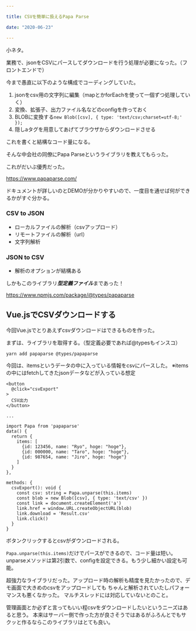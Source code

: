 ```yaml
---

title: CSVを簡単に扱えるPapa Parse

date: "2020-06-23"

---
```


小ネタ。

業務で、jsonをCSVにパースしてダウンロードを行う処理が必要になった。（フロントエンドで）

今まで愚直に以下のような構成でコーディングしていた。

1. jsonをcsv用の文字列に編集（mapとかforEachを使って一個ずつ処理していく）
2. 変換、拡張子、出力ファイル名などのconfigを作っておく
3. BLOBに変換する```new Blob([csv], { type: 'text/csv;charset=utf-8;' });```
4. 隠しaタグを用意してあげてブラウザからダウンロードさせる

これを書くと結構なコード量になる。

そんな中会社の同僚にPapa Parseというライブラリを教えてもらった。

これがだいぶ優秀だった。

https://www.papaparse.com/

ドキュメントが詳しいのとDEMOが分かりやすいので、一度目を通せば何ができるかがすぐ分かる。

### CSV to JSON
- ローカルファイルの解析（csvアップロード）
- リモートファイルの解析（url）
- 文字列解析

### JSON to CSV
- 解析のオプションが結構ある

しかもこのライブラリ***型定義ファイル***まであった！

https://www.npmjs.com/package/@types/papaparse

## Vue.jsでCSVダウンロードする

今回Vue.jsでとりあえずcsvダウンロードはできるものを作った。

まずは、ライブラリを取得する。（型定義必要であれば@typesもインスコ）

```
yarn add papaparse @types/papaparse

```

今回は、itemsというデータの中に入っている情報をcsvにパースした。
※itemsの中にはfetchしてきたjsonデータなどが入っている想定

```
<button
  @click="csvExport"
>
  CSV出力
</button>

...

import Papa from 'papaparse'
data() {
  return {
    items: [
      {id: 123456, name: "Ryo", hoge: "hoge"},
      {id: 000000, name: "Taro", hoge: "hoge"},
      {id: 987654, name: "Jiro", hoge: "hoge"}
    ]
  }
},

methods: {
  csvExport(): void {
    const csv: string = Papa.unparse(this.items)
    const blob = new Blob([csv], { type: 'text/csv' })
    const link = document.createElement('a')
    link.href = window.URL.createObjectURL(blob)
    link.download = 'Result.csv'
    link.click()
  }
}

```
ボタンクリックするとcsvがダウンロードされる。

```Papa.unparse(this.items)```だけでパースができるので、コード量は短い。unparseメソッドは第2引数で、configを設定できる。もう少し細かい設定も可能。

超強力なライブラリだった。アップロード時の解析も精度を見たかったので、デモ画面で大きめのcsvをアップロードしても
ちゃんと解析されていたしパフォーマンスも悪くなかった。 マルチスレッドには対応していないとのこと。

管理画面とか必ずと言ってもいい程csvをダウンロードしたいというニーズはあると思う。
本来はサーバー側で作った方が良さそうではあるがふろんとでもサクッと作るならこのライブラリはとても良い。


